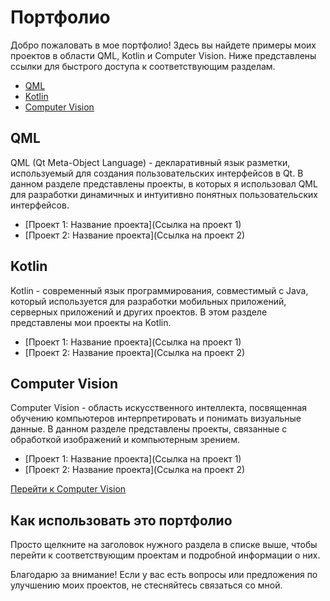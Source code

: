 # Портфолио

Добро пожаловать в мое портфолио! Здесь вы найдете примеры моих проектов в области QML, Kotlin и Computer Vision. Ниже представлены ссылки для быстрого доступа к соответствующим разделам.

- [QML](#qml)
- [Kotlin](#kotlin)
- [Computer Vision](#computer-vision)

## QML
QML (Qt Meta-Object Language) - декларативный язык разметки, используемый для создания пользовательских интерфейсов в Qt. В данном разделе представлены проекты, в которых я использовал QML для разработки динамичных и интуитивно понятных пользовательских интерфейсов.

- [Проект 1: Название проекта](Ссылка на проект 1)
- [Проект 2: Название проекта](Ссылка на проект 2)

## Kotlin
Kotlin - современный язык программирования, совместимый с Java, который используется для разработки мобильных приложений, серверных приложений и других проектов. В этом разделе представлены мои проекты на Kotlin.

- [Проект 1: Название проекта](Ссылка на проект 1)
- [Проект 2: Название проекта](Ссылка на проект 2)

## Computer Vision
Computer Vision - область искусственного интеллекта, посвященная обучению компьютеров интерпретировать и понимать визуальные данные. В данном разделе представлены проекты, связанные с обработкой изображений и компьютерным зрением.

- [Проект 1: Название проекта](Ссылка на проект 1)
- [Проект 2: Название проекта](Ссылка на проект 2)

[Перейти к Computer Vision](#computer-vision)

## Как использовать это портфолио

Просто щелкните на заголовок нужного раздела в списке выше, чтобы перейти к соответствующим проектам и подробной информации о них.

Благодарю за внимание! Если у вас есть вопросы или предложения по улучшению моих проектов, не стесняйтесь связаться со мной.
